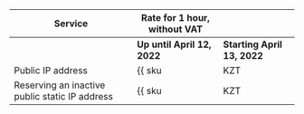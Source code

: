 | Service | Rate for 1 hour, without VAT | |
| ----- | ----- | ----- |
| | **Up until April 12, 2022** | **Starting April 13, 2022** |
| Public IP address | {{ sku|KZT|network.public_fips|string }} | ₸1.2 | 
| Reserving an inactive public static IP address | {{ sku|KZT|network.public_fips.deallocated|string }} | ₸1.55 |